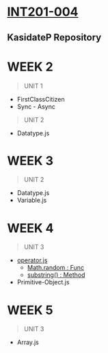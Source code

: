 # [INT201-004](https://kasidate.me/to/201upload)

## KasidateP Repository

# WEEK 2
 > UNIT 1 
   - FirstClassCitizen
   - Sync - Async
 > UNIT 2
   - Datatype.js

# WEEK 3
 > UNIT 2 
   - Datatype.js
   - Variable.js

# WEEK 4
 > UNIT 3
   - [operator.js](https://developer.mozilla.org/en-US/docs/Web/JavaScript/Guide/Expressions_and_Operators)
     - [Math.random : Func](https://developer.mozilla.org/en-US/docs/Web/JavaScript/Reference/Global_Objects/Math/random)
     - [substring() : Method](https://developer.mozilla.org/en-US/docs/Web/JavaScript/Reference/Global_Objects/String/substring)
   - Primitive-Object.js

# WEEK 5
 > UNIT 3
  - Array.js